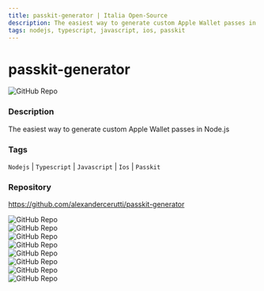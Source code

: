 ```yaml
---
title: passkit-generator | Italia Open-Source
description: The easiest way to generate custom Apple Wallet passes in Node.js
tags: nodejs, typescript, javascript, ios, passkit
---
```

        

# passkit-generator

![GitHub Repo](https://img.shields.io/static/v1?label=category&message=opensource&color=green)

### Description

The easiest way to generate custom Apple Wallet passes in Node.js

### Tags

`Nodejs` | `Typescript` | `Javascript` | `Ios` | `Passkit`

### Repository

https://github.com/alexandercerutti/passkit-generator

![GitHub Repo](https://img.shields.io/github/stars/alexandercerutti/passkit-generator?style=social)<br />![GitHub Repo](https://img.shields.io/github/forks/alexandercerutti/passkit-generator?style=social)<br />![GitHub Repo](https://img.shields.io/github/v/tag/alexandercerutti/passkit-generator?style=social)<br />![GitHub Repo](https://img.shields.io/github/contributors/alexandercerutti/passkit-generator)<br />![GitHub Repo](https://img.shields.io/github/issues-pr/alexandercerutti/passkit-generator)<br />![GitHub Repo](https://img.shields.io/github/issues/alexandercerutti/passkit-generator)<br />![GitHub Repo](https://img.shields.io/github/license/alexandercerutti/passkit-generator)<br />![GitHub Repo](https://img.shields.io/github/last-commit/alexandercerutti/passkit-generator)<br />